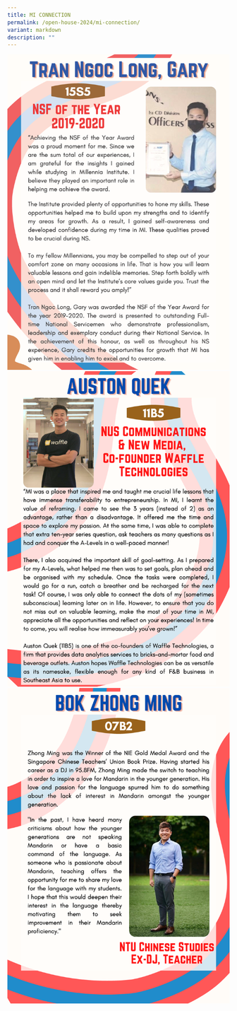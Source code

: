 ```yaml
---
title: MI CONNECTION
permalink: /open-house-2024/mi-connection/
variant: markdown
description: ""
---
```

![](/images/Pillar_write_ups_Page_1.png)
![](/images/Pillar_write_ups_Page_2.png)
![](/images/Pillar_write_ups_Page_3.png)